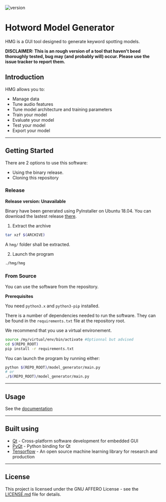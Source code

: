 ![version](https://img.shields.io/github/manifest-json/v/linto-ai/hmg)

# Hotword Model Generator
HMG is a GUI tool designed to generate keyword spotting models.

**DISCLAIMER: This is an rough version of a tool that haven't beed thoroughly tested, bug may (and probably will) occur. Please use the issue tracker to report them.**

## Introduction
HMG allows you to:
* Manage data
* Tune audio features
* Tune model architecture and training parameters
* Train your model
* Evaluate your model
* Test your model
* Export your model
__________________
## Getting Started
There are 2 options to use this software:
* Using the binary release.
* Cloning this repository

### Release

**Release version: Unavailable** 

Binary have been generated using PyInstaller on Ubuntu 18.04.
You can download the lastest release [there](https://github.com/linto-ai/hmg/releases/download/0.3/hmg-v0.3-ubuntu.tar.gz).

1. Extract the archive
```bash
tar xzf $(ARCHIVE)
```
A ```hmg/``` folder shall be extracted.

2. Launch the program
```bash
./hmg/hmg
```
### From Source
You can use the software from the repository.

**Prerequisites**

You need ```python3.x``` and ```python3-pip``` installed.

There is a number of dependencies needed to run the software.
They can be found in the ```requirements.txt``` file at the repository root.

We recommend that you use a virtual environement.
```bash
source /my/virtual/env/bin/activate #Optionnal but advised
cd $(REPO_ROOT)
pip install -r requirements.txt
```

You can launch the program by running either:
```bash
python $(REPO_ROOT)/model_generator/main.py
# or
./$(REPO_ROOT)/model_generator/main.py
```
__________________
## Usage
See the [documentation](https://doc.linto.ai/#/client/custom_hotword)
__________________
## Built using

* [Qt](https://www.qt.io/) - Cross-platform software development for embedded GUI
* [PyQt](https://riverbankcomputing.com/software/pyqt/intro) - Python binding for Qt
* [Tensorflow](https://www.tensorflow.org) - An open source machine learning library for research and production

__________________
## License
This project is licensed under the GNU AFFERO License - see the [LICENSE.md](LICENSE.md) file for details.
